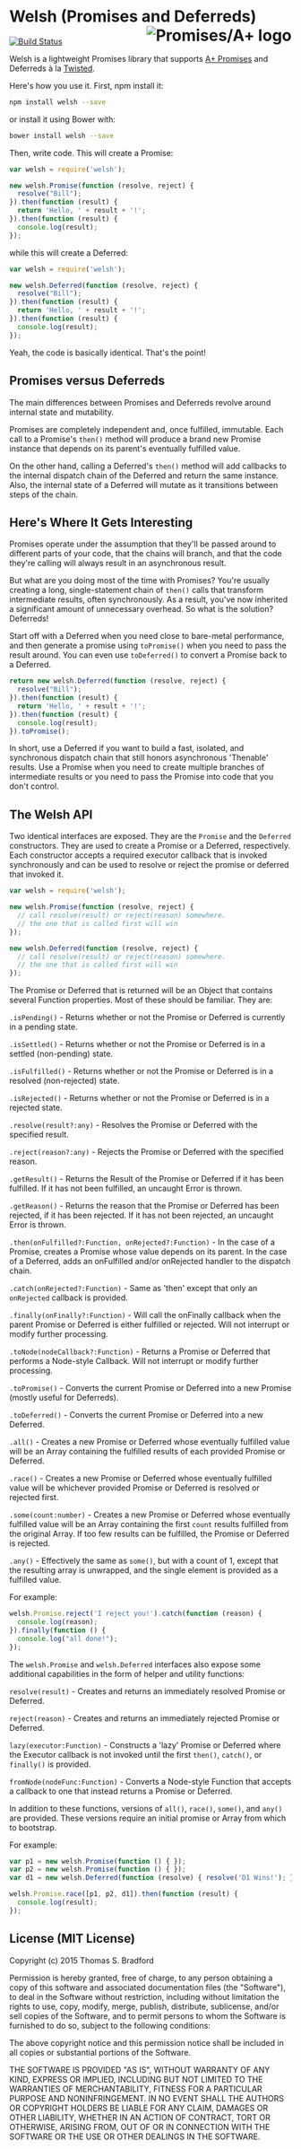 # Welsh (Promises and Deferreds)<a href="http://promises-aplus.github.com/promises-spec"><img src="http://promises-aplus.github.com/promises-spec/assets/logo-small.png" align="right" alt="Promises/A+ logo" /></a>
[![Build Status](https://travis-ci.org/kode4food/welsh.png)](https://travis-ci.org/kode4food/welsh)

Welsh is a lightweight Promises library that supports [A+ Promises](https://promisesaplus.com/) and Deferreds à la [Twisted](https://twistedmatrix.com/documents/current/core/howto/defer.html).

Here's how you use it.  First, npm install it:

```bash
npm install welsh --save
```

or install it using Bower with:

```bash
bower install welsh --save
```

Then, write code.  This will create a Promise:

```javascript
var welsh = require('welsh');

new welsh.Promise(function (resolve, reject) {
  resolve("Bill");
}).then(function (result) {
  return 'Hello, ' + result + '!';
}).then(function (result) {
  console.log(result);
});
```

while this will create a Deferred:

```javascript
var welsh = require('welsh');

new welsh.Deferred(function (resolve, reject) {
  resolve("Bill");
}).then(function (result) {
  return 'Hello, ' + result + '!';
}).then(function (result) {
  console.log(result);
});
```

Yeah, the code is basically identical.  That's the point!

## Promises versus Deferreds
The main differences between Promises and Deferreds revolve around internal state and mutability.

Promises are completely independent and, once fulfilled, immutable.  Each call to a Promise's `then()` method will produce a brand new Promise instance that depends on its parent's eventually fulfilled value.

On the other hand, calling a Deferred's `then()` method will add callbacks to the internal dispatch chain of the Deferred and return the same instance.  Also, the internal state of a Deferred will mutate as it transitions between steps of the chain.

## Here's Where It Gets Interesting
Promises operate under the assumption that they'll be passed around to different parts of your code, that the chains will branch, and that the code they're calling will always result in an asynchronous result.

But what are you doing most of the time with Promises?  You're usually creating a long, single-statement chain of `then()` calls that transform intermediate results, often synchronously.  As a result, you've now inherited a significant amount of unnecessary overhead.  So what is the solution?  Deferreds!

Start off with a Deferred when you need close to bare-metal performance, and then generate a promise using `toPromise()` when you need to pass the result around. You can even use `toDeferred()` to convert a Promise back to a Deferred.

```javascript
return new welsh.Deferred(function (resolve, reject) {
  resolve("Bill");
}).then(function (result) {
  return 'Hello, ' + result + '!';
}).then(function (result) {
  console.log(result);
}).toPromise();
```

In short, use a Deferred if you want to build a fast, isolated, and synchronous dispatch chain that still honors asynchronous 'Thenable' results.  Use a Promise when you need to create multiple branches of intermediate results or you need to pass the Promise into code that you don't control.

## The Welsh API
Two identical interfaces are exposed.  They are the `Promise` and the `Deferred` constructors.  They are used to create a Promise or a Deferred, respectively.  Each constructor accepts a required executor callback that is invoked synchronously and can be used to resolve or reject the promise or deferred that invoked it.

```javascript
var welsh = require('welsh');

new welsh.Promise(function (resolve, reject) {
  // call resolve(result) or reject(reason) somewhere.
  // the one that is called first will win
});

new welsh.Deferred(function (resolve, reject) {
  // call resolve(result) or reject(reason) somewhere.
  // the one that is called first will win
});
```

The Promise or Deferred that is returned will be an Object that contains several Function properties.  Most of these should be familiar.  They are:

`.isPending()` - Returns whether or not the Promise or Deferred is currently in a pending state.

`.isSettled()` - Returns whether or not the Promise or Deferred is in a settled (non-pending) state.

`.isFulfilled()` - Returns whether or not the Promise or Deferred is in a resolved (non-rejected) state.

`.isRejected()` - Returns whether or not the Promise or Deferred is in a rejected state.

`.resolve(result?:any)` - Resolves the Promise or Deferred with the specified result.

`.reject(reason?:any)` - Rejects the Promise or Deferred with the specified reason.

`.getResult()` - Returns the Result of the Promise or Deferred if it has been fulfilled.  If it has not been fulfilled, an uncaught Error is thrown.

`.getReason()` - Returns the reason that the Promise or Deferred has been rejected, if it has been rejected.  If it has not been rejected, an uncaught Error is thrown.

`.then(onFulfilled?:Function, onRejected?:Function)` - In the case of a Promise, creates a Promise whose value depends on its parent. In the case of a Deferred, adds an onFulfilled and/or onRejected handler to the dispatch chain.

`.catch(onRejected?:Function)` - Same as 'then' except that only an `onRejected` callback is provided.

`.finally(onFinally?:Function)` - Will call the onFinally callback when the parent Promise or Deferred is either fulfilled or rejected.  Will not interrupt or modify further processing.

`.toNode(nodeCallback?:Function)` - Returns a Promise or Deferred that performs a Node-style Callback.  Will not interrupt or modify further processing.

`.toPromise()` - Converts the current Promise or Deferred into a new Promise (mostly useful for Deferreds).

`.toDeferred()` - Converts the current Promise or Deferred into a new Deferred.

`.all()` - Creates a new Promise or Deferred whose eventually fulfilled value will be an Array containing the fulfilled results of each provided Promise or Deferred.

`.race()` - Creates a new Promise or Deferred whose eventually fulfilled value will be whichever provided Promise or Deferred is resolved or rejected first.

`.some(count:number)` - Creates a new Promise or Deferred whose eventually fulfilled value will be an Array containing the first `count` results fulfilled from the original Array.  If too few results can be fulfilled, the Promise or Deferred is rejected.

`.any()` - Effectively the same as `some()`, but with a count of 1, except that the resulting array is unwrapped, and the single element is provided as a fulfilled value.

For example:

```javascript
welsh.Promise.reject('I reject you!').catch(function (reason) {
  console.log(reason);
}).finally(function () {
  console.log("all done!");
});
```

The `welsh.Promise` and `welsh.Deferred` interfaces also expose some additional capabilities in the form of helper and utility functions:

`resolve(result)` - Creates and returns an immediately resolved Promise or Deferred.

`reject(reason)` - Creates and returns an immediately rejected Promise or Deferred.

`lazy(executor:Function)` - Constructs a 'lazy' Promise or Deferred where the Executor callback is not invoked until the first `then()`, `catch()`, or `finally()` is provided.

`fromNode(nodeFunc:Function)` - Converts a Node-style Function that accepts a callback to one that instead returns a Promise or Deferred.

In addition to these functions, versions of `all()`, `race()`, `some()`, and `any()` are provided.  These versions require an initial promise or Array from which to bootstrap.

For example:

```javascript
var p1 = new welsh.Promise(function () { });
var p2 = new welsh.Promise(function () { });
var d1 = new welsh.Deferred(function (resolve) { resolve('D1 Wins!'); });

welsh.Promise.race([p1, p2, d1]).then(function (result) {
  console.log(result);
});
```

## License (MIT License)
Copyright (c) 2015 Thomas S. Bradford

Permission is hereby granted, free of charge, to any person
obtaining a copy of this software and associated documentation
files (the "Software"), to deal in the Software without
restriction, including without limitation the rights to use,
copy, modify, merge, publish, distribute, sublicense, and/or
sell copies of the Software, and to permit persons to whom the
Software is furnished to do so, subject to the following
conditions:

The above copyright notice and this permission notice shall be
included in all copies or substantial portions of the Software.

THE SOFTWARE IS PROVIDED "AS IS", WITHOUT WARRANTY OF ANY KIND,
EXPRESS OR IMPLIED, INCLUDING BUT NOT LIMITED TO THE WARRANTIES
OF MERCHANTABILITY, FITNESS FOR A PARTICULAR PURPOSE AND
NONINFRINGEMENT. IN NO EVENT SHALL THE AUTHORS OR COPYRIGHT
HOLDERS BE LIABLE FOR ANY CLAIM, DAMAGES OR OTHER LIABILITY,
WHETHER IN AN ACTION OF CONTRACT, TORT OR OTHERWISE, ARISING
FROM, OUT OF OR IN CONNECTION WITH THE SOFTWARE OR THE USE OR
OTHER DEALINGS IN THE SOFTWARE.
